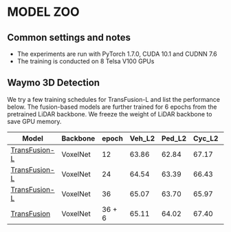 # MODEL ZOO

## Common settings and notes

- The experiments are run with PyTorch 1.7.0, CUDA 10.1 and CUDNN 7.6
- The training is conducted on 8 Telsa V100 GPUs

## Waymo 3D Detection

We try a few training schedules for TransFusion-L and list the performance below. The fusion-based models are further trained for 6 epochs from the pretrained LiDAR backbone. We freeze the weight of LiDAR backbone to save GPU memory.

| Model   | Backbone | epoch | Veh_L2 | Ped_L2 | Cyc_L2  | MAPH   |
|---------|--------|--------|---------|---------|---------|---------|
| [TransFusion-L](/configs/transfusion_waymo_voxel_L.py) | VoxelNet | 12 | 63.86 | 62.84 | 67.17 | 64.63
| [TransFusion-L](/configs/transfusion_waymo_voxel_L.py) | VoxelNet | 24 | 64.54 | 63.39 | 66.43 | 64.78
| [TransFusion-L](/configs/transfusion_waymo_voxel_L.py) | VoxelNet | 36 | 65.07 | 63.70 | 65.97 | 64.91
| [TransFusion](/configs/transfusion_waymo_voxel_LC.py) | VoxelNet | 36 + 6| 65.11 | 64.02 | 67.40 | 65.51

